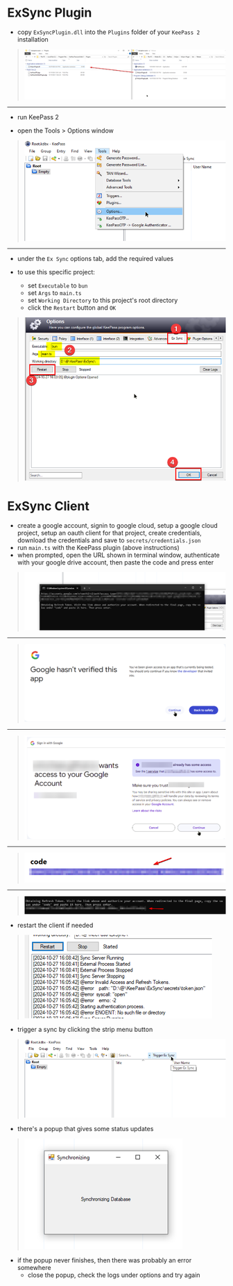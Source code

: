# ExSync Plugin

- copy `ExSyncPlugin.dll` into the `Plugins` folder of your `KeePass 2` installation

> ![01](<Picture Guide/01.png>)

---

- run KeePass 2

- open the Tools > Options window

> ![02](<Picture Guide/02.png>)

---

- under the `Ex Sync` options tab, add the required values
- to use this specific project:

  - set `Executable` to `bun`
  - set `Args` to `main.ts`
  - set `Working Directory` to this project's root directory
  - click the `Restart` button and `OK`

> ![03](<Picture Guide/03.png>)

# ExSync Client

- create a google account, signin to google cloud, setup a google cloud project, setup an oauth client for that project, create credentials, download the credentials and save to `secrets/credentials.json`
- run `main.ts` with the KeePass plugin (above instructions)
- when prompted, open the URL shown in terminal window, authenticate with your google drive account, then paste the code and press enter

> ![04](<Picture Guide/04.png>)

---

> ![05](<Picture Guide/05.png>)

---

> ![06](<Picture Guide/06.png>)

---

> ![07](<Picture Guide/07.png>)

---

> ![08](<Picture Guide/08.png>)

- restart the client if needed

> ![09](<Picture Guide/09.png>)

- trigger a sync by clicking the strip menu button

> ![10](<Picture Guide/10.png>)

- there's a popup that gives some status updates

> ![11](<Picture Guide/11.png>)

- if the popup never finishes, then there was probably an error somewhere
  - close the popup, check the logs under options and try again
